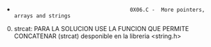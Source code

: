  -                                          0X06.C -  More pointers, arrays and strings
0. strcat: PARA LA SOLUCION USE LA FUNCION QUE PERMITE CONCATENAR (strcat) desponible en la libreria <string.h>
